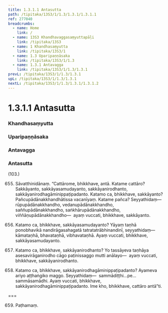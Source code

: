 ```yaml
---
title: 1.3.1.1 Antasutta
path: /tipitaka/13S3/1/1.3/1.3.1/1.3.1.1
ref: 277040
breadcrumbs:
  - name: Home
    link: /
  - name: 13S3 Khandhavaggasaṃyuttapāḷi
    link: /tipitaka/13S3
  - name: 1 Khandhasaṃyutta
    link: /tipitaka/13S3/1
  - name: 1.3 Uparipaṇṇāsaka
    link: /tipitaka/13S3/1/1.3
  - name: 1.3.1 Antavagga
    link: /tipitaka/13S3/1/1.3/1.3.1
prevL: /tipitaka/13S3/1/1.3/1.3.1
upL: /tipitaka/13S3/1/1.3/1.3.1
nextL: /tipitaka/13S3/1/1.3/1.3.1/1.3.1.2
---
```


# 1.3.1.1 Antasutta

### Khandhasaṃyutta

### Uparipaṇṇāsaka

### Antavagga

### Antasutta

(103.)

655. Sāvatthinidānaṃ. “Cattārome, bhikkhave, antā. Katame cattāro? Sakkāyanto, sakkāyasamudayanto, sakkāyanirodhanto, sakkāyanirodhagāminippaṭipadanto. Katamo ca, bhikkhave, sakkāyanto? Pañcupādānakkhandhātissa vacanīyaṃ. Katame pañca? Seyyathidaṃ—  rūpupādānakkhandho, vedanupādānakkhandho, saññupādānakkhandho, saṅkhārupādānakkhandho, viññāṇupādānakkhandho—  ayaṃ vuccati, bhikkhave, sakkāyanto.

656. Katamo ca, bhikkhave, sakkāyasamudayanto? Yāyaṃ taṇhā ponobhavikā nandirāgasahagatā tatratatrābhinandinī, seyyathidaṃ—  kāmataṇhā, bhavataṇhā, vibhavataṇhā. Ayaṃ vuccati, bhikkhave, sakkāyasamudayanto.

657. Katamo ca, bhikkhave, sakkāyanirodhanto? Yo tassāyeva taṇhāya asesavirāganirodho cāgo paṭinissaggo mutti anālayo—  ayaṃ vuccati, bhikkhave, sakkāyanirodhanto.

658. Katamo ca, bhikkhave, sakkāyanirodhagāminippaṭipadanto? Ayameva ariyo aṭṭhaṅgiko maggo. Seyyathidaṃ—  sammādiṭṭhi…pe…  sammāsamādhi. Ayaṃ vuccati, bhikkhave, sakkāyanirodhagāminippaṭipadanto. Ime kho, bhikkhave, cattāro antā”ti.

===

659. Paṭhamaṃ.




